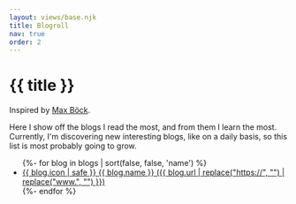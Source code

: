 ```yaml
---
layout: views/base.njk
title: Blogroll
nav: true
order: 2
---
```


# {{ title }}

Inspired by [Max Böck](https://mxb.dev/blogroll/).

Here I show off the blogs I read the most, and from them I learn the most. Currently, I'm discovering new interesting blogs, like on a daily basis, so this list is most probably going to grow.

<ul class="page-list">
  {%- for blog in blogs | sort(false, false, 'name') %}
    <li class="page-list__item">
      <a href="{{ blog.url }}" class="page-list__link">{{ blog.icon | safe }} {{ blog.name }} ({{ blog.url | replace("https://", "") | replace("www.", "") }})</a>
    </li>
  {%- endfor %}
</ul>
